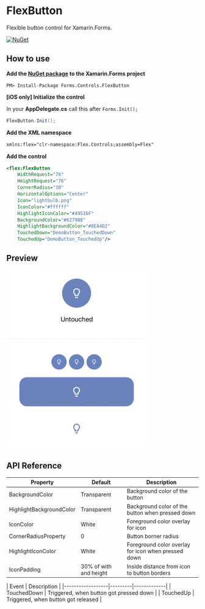 # FlexButton
Flexible button control for Xamarin.Forms.

[![NuGet](https://img.shields.io/nuget/v/Forms.Controls.FlexButton.svg?label=NuGet&style=flat-square)](https://www.nuget.org/packages/Forms.Controls.FlexButton/)

## How to use
**Add the [NuGet package](https://www.nuget.org/packages/Forms.Controls.FlexButton/) to the Xamarin.Forms project**
```
PM> Install-Package Forms.Controls.FlexButton
```

**[iOS only] Initialize the control**

In your **AppDelegate.cs** call this after `Forms.Init();`
```csharp
FlexButton.Init();
```

**Add the XML namespace**
```xml
xmlns:flex="clr-namespace:Flex.Controls;assembly=Flex"
```

**Add the control**
```xml
<flex:FlexButton
    WidthRequest="76"
    HeightRequest="76"
    CornerRadius="38"
    HorizontalOptions="Center"
    Icon="lightbulb.png"
    IconColor="#ffffff"
    HighlightIconColor="#49516F"
    BackgroundColor="#6279B8"
    HighlightBackgroundColor="#8EA4D2"
    TouchedDown="DemoButton_TouchedDown"
    TouchedUp="DemoButton_TouchedUp"/>
```
## Preview
![Preview](/Design/FlexButton.gif)

## API Reference
| Property | Default | Description |
|------------------|---------|-------------|
| BackgroundColor | Transparent | Background color of the button |
| HighlightBackgroundColor | Transparent | Background color of the button when pressed down |
| IconColor | White | Foreground color overlay for icon |
| CornerRadiusProperty | 0 | Button borner radius |
| HighlightIconColor | White | Foreground color overlay for icon when pressed down |
| IconPadding | 30% of with and height | Inside distance from icon to button borders |

| Event | Description |
|------------------|---------|-------------|
| TouchedDown | Triggered, when button got pressed down |
| TouchedUp | Triggered, when button got released |

